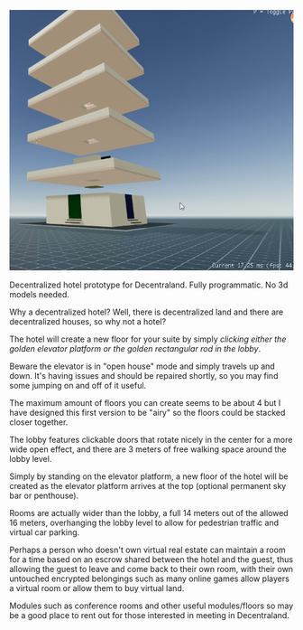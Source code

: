
![Tipan Hoouse Pre-Alpha](media/tipanhouseoutside.png)

Decentralized hotel prototype for Decentraland. Fully programmatic.  No 3d models needed.

Why a decentralized hotel? Well, there is decentralized land and there are decentralized houses, so why not a hotel?

The hotel will create a new floor for your suite by simply *clicking either the golden elevator platform or the golden rectangular rod in the lobby*. 

Beware the elevator is in "open house" mode and simply travels up and down. It's having issues and should be repaired shortly, so you may find some jumping on and off of it useful.

The maximum amount of floors you can create seems to be about 4 but I have designed this first version to be "airy" so the floors could be stacked closer together.

The lobby features clickable doors that rotate nicely in the center for a more wide open effect, and there are 3 meters of free walking space around the lobby level.

Simply by standing on the elevator platform, a new floor of the hotel will be created as the elevator platform arrives at the top (optional permanent sky bar or penthouse).

Rooms are actually wider than the lobby, a full 14 meters out of the allowed 16 meters, overhanging the lobby level to allow for pedestrian traffic and virtual car parking.

Perhaps a person who doesn't own virtual real estate can maintain a room for a time based on an escrow shared between the hotel and the guest, thus allowing the guest to leave and come back to their own room, with their own untouched encrypted belongings such as many online games allow players a virtual room or allow them to buy virtual land.

Modules such as conference rooms and other useful modules/floors so may be a good place to rent out for those interested in meeting in Decentraland.
